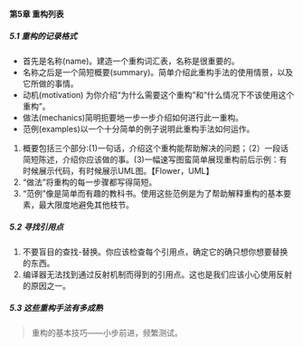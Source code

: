 #### 第5章 重构列表

##### 5.1 重构的记录格式

- 首先是名称(name)。建造一个重构词汇表，名称是很重要的。
- 名称之后是一个简短概要(summary)。简单介绍此重构手法的使用情景，以及它所做的事情。
- 动机(motivation) 为你介绍“为什么需要这个重构”和“什么情况下不该使用这个重构”。
- 做法(mechanics)简明扼要地一步一步介绍如何进行此一重构。
- 范例(examples)以一个十分简单的例子说明此重构手法如何运作。

1. 概要包括三个部分:(1)一句话，介绍这个重构能帮助解决的问题；（2）一段话简短陈述，介绍你应该做的事。(3)一幅速写图蛮简单展现重构前后示例：有时候展示代码，有时候展示UML图。【Flower，UML】
2. “做法”将重构的每一步骤都写得简短。
3. “范例”像是简单而有趣的教科书。使用这些范例是为了帮助解释重构的基本要素，最大限度地避免其他枝节。

##### 5.2 寻找引用点

1. 不要盲目的查找-替换。你应该检查每个引用点，确定它的确只想你想要替换的东西。
2. 编译器无法找到通过反射机制而得到的引用点。这也是我们应该小心使用反射的原因之一。

##### 5.3 这些重构手法有多成熟

> 重构的基本技巧——小步前进，频繁测试。